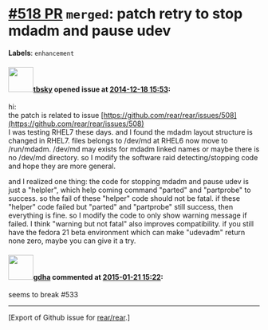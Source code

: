 [\#518 PR](https://github.com/rear/rear/pull/518) `merged`: patch retry to stop mdadm and pause udev
====================================================================================================

**Labels**: `enhancement`

#### <img src="https://avatars.githubusercontent.com/u/9283275?v=4" width="50">[tbsky](https://github.com/tbsky) opened issue at [2014-12-18 15:53](https://github.com/rear/rear/pull/518):

hi:  
the patch is related to issue
[https://github.com/rear/rear/issues/508](https://github.com/rear/rear/issues/508)  
I was testing RHEL7 these days. and I found the mdadm layout structure
is changed in RHEL7. files belongs to /dev/md at RHEL6 now move to
/run/mdadm. /dev/md may exists for mdadm linked names or maybe there is
no /dev/md directory. so I modify the software raid detecting/stopping
code and hope they are more general.

and I realized one thing: the code for stopping mdadm and pause udev is
just a "helpler", which help coming command "parted" and "partprobe" to
success. so the fail of these "helper" code should not be fatal. if
these "helper" code failed but "parted" and "partprobe" still success,
then everything is fine. so I modify the code to only show warning
message if failed. I think "warning but not fatal" also improves
compatibility. if you still have the fedora 21 beta environment which
can make "udevadm" return none zero, maybe you can give it a try.

#### <img src="https://avatars.githubusercontent.com/u/888633?u=cdaeb31efcc0048d3619651aa18dd4b76e636b21&v=4" width="50">[gdha](https://github.com/gdha) commented at [2015-01-21 15:22](https://github.com/rear/rear/pull/518#issuecomment-70855996):

seems to break \#533

------------------------------------------------------------------------

\[Export of Github issue for
[rear/rear](https://github.com/rear/rear).\]
